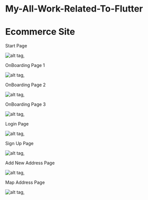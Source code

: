 # My-All-Work-Related-To-Flutter

# Ecommerce Site
Start Page

![alt tag](https://github.com/hamidrehman799/My-All-Work-Related-To-Flutter/blob/main/ecommerce_app_flutter/screenshots/1.PNG),

OnBoarding Page 1

![alt tag](https://github.com/hamidrehman799/My-All-Work-Related-To-Flutter/blob/main/ecommerce_app_flutter/screenshots/2.PNG),

OnBoarding Page 2

![alt tag](https://github.com/hamidrehman799/My-All-Work-Related-To-Flutter/blob/main/ecommerce_app_flutter/screenshots/3.PNG),

OnBoarding Page 3

![alt tag](https://github.com/hamidrehman799/My-All-Work-Related-To-Flutter/blob/main/ecommerce_app_flutter/screenshots/4.PNG),

Login Page

![alt tag](https://github.com/hamidrehman799/My-All-Work-Related-To-Flutter/blob/main/ecommerce_app_flutter/screenshots/5.PNG),

Sign Up Page

![alt tag](https://github.com/hamidrehman799/My-All-Work-Related-To-Flutter/blob/main/ecommerce_app_flutter/screenshots/6.PNG),

Add New Address Page

![alt tag](https://github.com/hamidrehman799/My-All-Work-Related-To-Flutter/blob/main/ecommerce_app_flutter/screenshots/7.PNG),

Map Address Page

![alt tag](https://github.com/hamidrehman799/My-All-Work-Related-To-Flutter/blob/main/ecommerce_app_flutter/screenshots/8.PNG),


